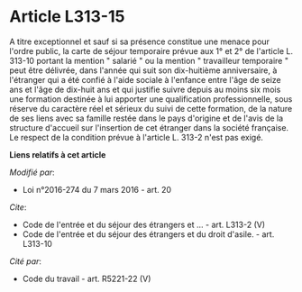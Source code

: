 # Article L313-15

A titre exceptionnel et sauf si sa présence constitue une menace pour l'ordre public, la carte de séjour temporaire prévue
aux 1° et 2° de l'article L. 313-10 portant la mention " salarié " ou la mention " travailleur temporaire " peut être
délivrée, dans l'année qui suit son dix-huitième anniversaire, à l'étranger qui a été confié à l'aide sociale à l'enfance
entre l'âge de seize ans et l'âge de dix-huit ans et qui justifie suivre depuis au moins six mois une formation destinée à
lui apporter une qualification professionnelle, sous réserve du caractère réel et sérieux du suivi de cette formation, de la
nature de ses liens avec sa famille restée dans le pays d'origine et de l'avis de la structure d'accueil sur l'insertion de
cet étranger dans la société française. Le respect de la condition prévue à l'article L. 313-2 n'est pas exigé.

**Liens relatifs à cet article**

_Modifié par_:

  - Loi n°2016-274 du 7 mars 2016 - art. 20

_Cite_:

  - Code de l'entrée et du séjour des étrangers et ... - art. L313-2 (V)
  - Code de l'entrée et du séjour des étrangers et du droit d'asile. - art. L313-10

_Cité par_:

  - Code du travail - art. R5221-22 (V)
